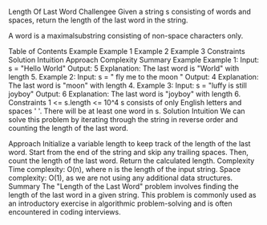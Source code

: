 Length Of Last Word Challengee
Given a string s consisting of words and spaces, return the length of the last word in the string.

A word is a maximalsubstring consisting of non-space characters only.

Table of Contents
Example
Example 1
Example 2
Example 3
Constraints
Solution
Intuition
Approach
Complexity
Summary
Example
Example 1:
Input: s = "Hello World"
Output: 5
Explanation: The last word is "World" with length 5.
Example 2:
Input: s = "   fly me   to   the moon  "
Output: 4
Explanation: The last word is "moon" with length 4.
Example 3:
Input: s = "luffy is still joyboy"
Output: 6
Explanation: The last word is "joyboy" with length 6.
Constraints
1 <= s.length <= 10^4
s consists of only English letters and spaces ' '.
There will be at least one word in s.
Solution
Intuition
We can solve this problem by iterating through the string in reverse order and counting the length of the last word.

Approach
Initialize a variable length to keep track of the length of the last word.
Start from the end of the string and skip any trailing spaces.
Then, count the length of the last word.
Return the calculated length.
Complexity
Time complexity: O(n), where n is the length of the input string.
Space complexity: O(1), as we are not using any additional data structures.
Summary
The "Length of the Last Word" problem involves finding the length of the last word in a given string. This problem is commonly used as an introductory exercise in algorithmic problem-solving and is often encountered in coding interviews.

